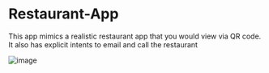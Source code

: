 # Restaurant-App

This app mimics a realistic restaurant app that you would view via QR code. It also has explicit intents to email and call the restaurant

![image](https://user-images.githubusercontent.com/51709884/180955631-8085df1e-b650-48a1-877a-0cf9950a38b0.png)


